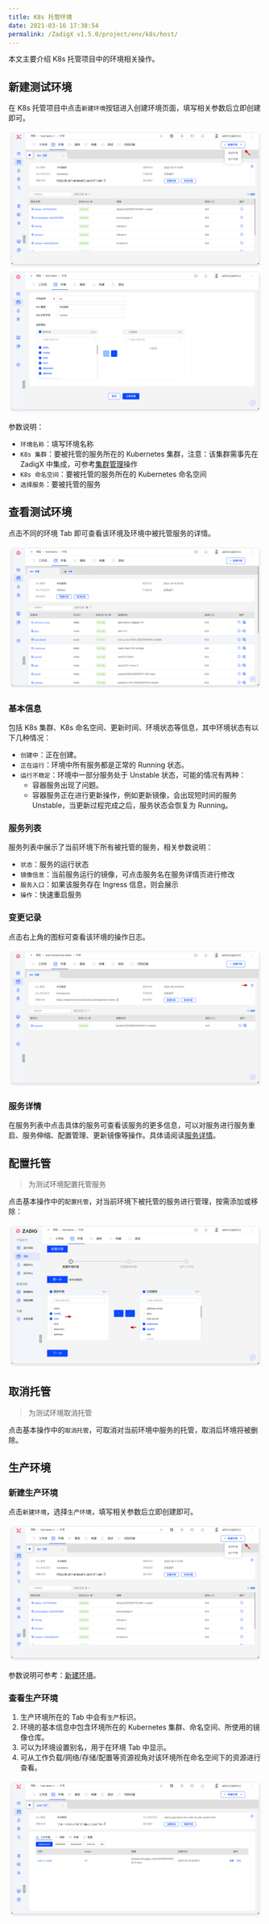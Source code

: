 ```yaml
---
title: K8s 托管环境
date: 2021-03-16 17:38:54
permalink: /ZadigX v1.5.0/project/env/k8s/host/
---
```


本文主要介绍 K8s 托管项目中的环境相关操作。

## 新建测试环境

在 K8s 托管项目中点击`新建环境`按钮进入创建环境页面，填写相关参数后立即创建即可。

![创建托管环境](../_images/create_host_env.png)
![创建托管环境](../_images/create_host_env_1.png)

参数说明：

- `环境名称`：填写环境名称
- `K8s 集群`：要被托管的服务所在的 Kubernetes 集群，注意：该集群需事先在 ZadigX 中集成，可参考[集群管理](/ZadigX%20v1.5.0/pages/cluster_manage)操作
- `K8s 命名空间`：要被托管的服务所在的 Kubernetes 命名空间
- `选择服务`：要被托管的服务

## 查看测试环境

点击不同的环境 Tab 即可查看该环境及环境中被托管服务的详情。

![查看托管环境](../_images/list_host_env.png)

### 基本信息
包括 K8s 集群、K8s 命名空间、更新时间、环境状态等信息，其中环境状态有以下几种情况：
- `创建中`：正在创建。
- `正在运行`：环境中所有服务都是正常的 Running 状态。
- `运行不稳定`：环境中一部分服务处于 Unstable 状态，可能的情况有两种：
	- 容器服务出现了问题。
	- 容器服务正在进行更新操作，例如更新镜像，会出现短时间的服务 Unstable，当更新过程完成之后，服务状态会恢复为 Running。

### 服务列表

服务列表中展示了当前环境下所有被托管的服务，相关参数说明：

- `状态`：服务的运行状态
- `镜像信息`：当前服务运行的镜像，可点击服务名在服务详情页进行修改
- `服务入口`：如果该服务存在 Ingress 信息，则会展示
- `操作`：快速重启服务

### 变更记录
点击右上角的图标可查看该环境的操作日志。

![变更记录](../_images/env_oplog_host.png)

### 服务详情

在服务列表中点击具体的服务可查看该服务的更多信息，可以对服务进行服务重启、服务伸缩、配置管理、更新镜像等操作。具体请阅读[服务详情](/ZadigX%20v1.5.0/project/env/service/)。

## 配置托管

> 为测试环境配置托管服务

点击基本操作中的`配置托管`，对当前环境下被托管的服务进行管理，按需添加或移除：

![配置托管环境](../_images/config_host_env.png)

## 取消托管

> 为测试环境取消托管

点击基本操作中的`取消托管`，可取消对当前环境中服务的托管，取消后环境将被删除。

## 生产环境

### 新建生产环境

点击`新建环境`，选择`生产环境`，填写相关参数后立即创建即可。

![创建托管环境](../_images/create_host_env.png)

参数说明可参考：[新建环境](/ZadigX%20v1.5.0/project/prod/env/k8s/#新建环境)。

### 查看生产环境

1. 生产环境所在的 Tab 中会有`生产`标识。
2. 环境的基本信息中包含环境所在的 Kubernetes 集群、命名空间、所使用的镜像仓库。
2. 可以为环境设置别名，用于在环境 Tab 中显示。
3. 可从工作负载/网络/存储/配置等资源视角对该环境所在命名空间下的资源进行查看。

![创建托管环境](../_images/show_host_prod_env.png)
